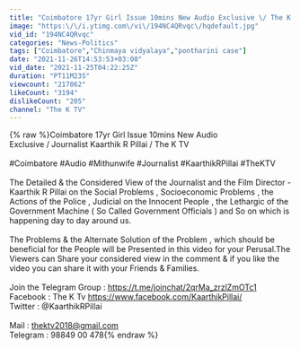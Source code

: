 ```yaml
---
title: "Coimbatore 17yr Girl Issue 10mins New Audio Exclusive \/ The K TV"
image: "https:\/\/i.ytimg.com\/vi\/194NC4QRvqc\/hqdefault.jpg"
vid_id: "194NC4QRvqc"
categories: "News-Politics"
tags: ["Coimbatore","Chinmaya vidyalaya","pontharini case"]
date: "2021-11-26T14:53:53+03:00"
vid_date: "2021-11-25T04:22:25Z"
duration: "PT11M23S"
viewcount: "217862"
likeCount: "3194"
dislikeCount: "205"
channel: "The K TV"
---
```

{% raw %}Coimbatore 17yr Girl Issue 10mins New Audio <br />Exclusive / Journalist Kaarthik R Pillai / The K TV<br /><br />#Coimbatore #Audio #Mithunwife #Journalist #KaarthikRPillai #TheKTV<br /><br />The Detailed &amp; the Considered View of the Journalist and the Film Director - Kaarthik R Pillai on the Social Problems , Socioeconomic Problems , the Actions of the Police , Judicial on the Innocent People , the Lethargic of the Government Machine ( So Called Government Officials ) and So on which is happening day to day around us. <br /><br />The Problems &amp; the Alternate Solution of the Problem , which should be beneficial for the People will be Presented in this video for your Perusal.The Viewers can Share your considered view in the comment &amp; if you like the video you can share it with your Friends &amp; Families. <br /><br />Join the Telegram Group : <a rel="nofollow" target="blank" href="https://t.me/joinchat/2qrMa_zrzlZmOTc1">https://t.me/joinchat/2qrMa_zrzlZmOTc1</a> <br />Facebook : The K Tv <a rel="nofollow" target="blank" href="https://www.facebook.com/KaarthikPillai/">https://www.facebook.com/KaarthikPillai/</a> <br />Twitter : @KaarthikRPillai <br /><br />Mail : thektv2018@gmail.com<br /> Telegram : 98849 00 478{% endraw %}
